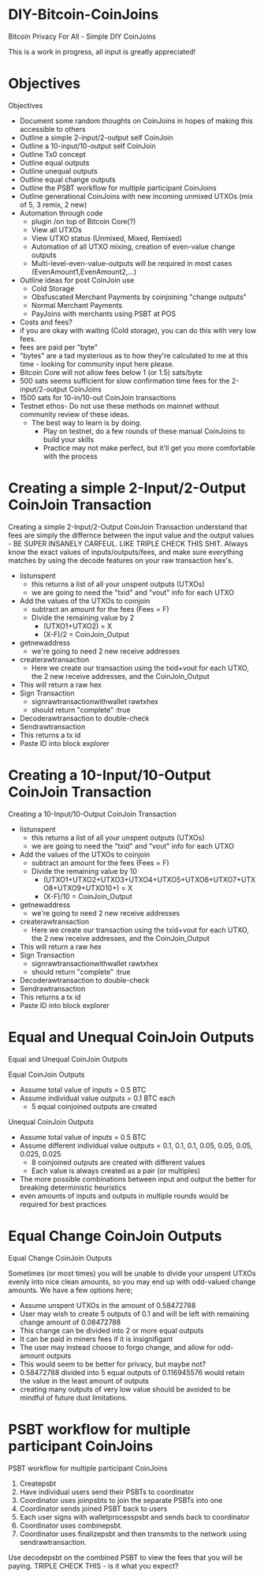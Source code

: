 # DIY-Bitcoin-CoinJoins
Bitcoin Privacy For All - Simple DIY CoinJoins 

This is a work in progress, all input is greatly appreciated!

# Objectives

Objectives
- Document some random thoughts on CoinJoins in hopes of making this accessible to others
- Outline a simple 2-input/2-output self CoinJoin
- Outline a 10-input/10-output self CoinJoin
- Outline Tx0 concept
- Outline equal outputs
- Outline unequal outputs
- Outline equal change outputs
- Outline the PSBT workflow for multiple participant CoinJoins
- Outline generational CoinJoins with new incoming unmixed UTXOs (mix of 5, 3 remix, 2 new)
- Automation through code
  - plugin /on top of Bitcoin Core(?)
  - View all UTXOs
  - View UTXO status (Unmixed, Mixed, Remixed)
  - Automation of all UTXO mixing, creation of even-value change outputs
   - Multi-level-even-value-outputs will be required in most cases (EvenAmount1,EvenAmount2,...)
- Outline ideas for post CoinJoin use
  - Cold Storage
  - Obsfuscated Merchant Payments by coinjoining "change outputs"
  - Normal Merchant Payments
  - PayJoins with merchants using PSBT at POS
- Costs and fees?
- if you are okay with waiting (Cold storage), you can do this with very low fees. 
- fees are paid per "byte" 
- "bytes" are a tad mysterious as to how they're calculated to me at this time - looking for community input here please.
 - Bitcoin Core will not allow fees below 1 (or 1.5) sats/byte
 - 500 sats seems sufficient for slow confirmation time fees for the 2-input/2-output CoinJoins
 - 1500 sats for 10-in/10-out CoinJoin transactions
- Testnet ethos- Do not use these methods on mainnet without community review of these ideas.
  - The best way to learn is by doing. 
    - Play on testnet, do a few rounds of these manual CoinJoins to build your skills
    - Practice may not make perfect, but it'll get you more comfortable with the process

# Creating a simple 2-Input/2-Output CoinJoin Transaction

Creating a simple 2-Input/2-Output CoinJoin Transaction
understand that fees are simply the differnce between the input value and the output values - BE SUPER INSANELY CARFEUL. LIKE TRIPLE CHECK THIS SHIT. Always know the exact values of inputs/outputs/fees, and make sure everything matches by using the decode features on your raw transaction hex's.

- listunspent
  - this returns a list of all your unspent outputs (UTXOs)
  - we are going to need the "txid" and "vout" info for each UTXO
- Add the values of the UTXOs to coinjoin
  - subtract an amount for the fees (Fees = F)
  - Divide the remaining value by 2
    - (UTXO1+UTXO2) = X
    - (X-F)/2 = CoinJoin_Output
- getnewaddress
  - we're going to need 2 new receive addresses
- createrawtransaction
  - Here we create our transaction using the txid+vout for each UTXO, the 2 new receive addresses, and the CoinJoin_Output
- This will return a raw hex
- Sign Transaction
  - signrawtransactionwithwallet rawtxhex
  - should return "complete" :true
- Decoderawtransaction to double-check
- Sendrawtransaction
- This returns a tx id
- Paste ID into block explorer

# Creating a 10-Input/10-Output CoinJoin Transaction

Creating a 10-Input/10-Output CoinJoin Transaction
- listunspent
  - this returns a list of all your unspent outputs (UTXOs)
  - we are going to need the "txid" and "vout" info for each UTXO
- Add the values of the UTXOs to coinjoin
  - subtract an amount for the fees (Fees = F)
  - Divide the remaining value by 10
    - (UTXO1+UTXO2+UTXO3+UTXO4+UTXO5+UTXO6+UTXO7+UTXO8+UTXO9+UTXO10+) = X
    - (X-F)/10 = CoinJoin_Output
- getnewaddress
  - we're going to need 2 new receive addresses
- createrawtransaction
  - Here we create our transaction using the txid+vout for each UTXO, the 2 new receive addresses, and the CoinJoin_Output
- This will return a raw hex
- Sign Transaction
  - signrawtransactionwithwallet rawtxhex
  - should return "complete" :true
- Decoderawtransaction to double-check
- Sendrawtransaction
- This returns a tx id
- Paste ID into block explorer

# Equal and Unequal CoinJoin Outputs

Equal and Unequal CoinJoin Outputs

Equal CoinJoin Outputs
- Assume total value of inputs = 0.5 BTC
- Assume individual value outputs = 0.1 BTC each
    - 5 equal coinjoined outputs are created
    
Unequal CoinJoin Outputs
- Assume total value of inputs = 0.5 BTC
- Assume different individual value outputs = 0.1, 0.1, 0.1, 0.05, 0.05, 0.05, 0.025, 0.025
    - 8 coinjoined outputs are created with different values
    - Each value is always created as a pair (or multiples)
 - The more possible combinations between input and output the better for breaking deterministic heuristics
- even amounts of inputs and outputs in multiple rounds would be required for best practices
    
# Equal Change CoinJoin Outputs

Equal Change CoinJoin Outputs

Sometimes (or most times) you will be unable to divide your unspent UTXOs evenly into nice clean amounts, so you may end up with odd-valued change amounts. We have a few options here;
- Assume unspent UTXOs in the amount of 0.58472788
 - User may wish to create 5 outputs of 0.1 and will be left with remaining change amount of 0.08472788
  - This change can be divided into 2 or more equal outputs
  - It can be paid in miners fees if it is insignifigant
  - The user may instead choose to forgo change, and allow for odd-amount outputs
   - This would seem to be better for privacy, but maybe not?
   - 0.58472788 divided into 5 equal outputs of 0.116945576‬ would retain the value in the least amount of outputs
   - creating many outputs of very low value should be avoided to be mindful of future dust limitations.
   
# PSBT workflow for multiple participant CoinJoins

PSBT workflow for multiple participant CoinJoins
 1. Createpsbt
 2. Have individual users send their PSBTs to coordinator
 3. Coordinator uses joinpsbts to join the separate PSBTs into one
 4. Coordinator sends joined PSBT back to users
 5. Each user signs with walletprocesspsbt and sends back to coordinator
 6. Coordinator uses combinepsbt.
 7. Coordinator uses finalizepsbt and then transmits to the network using sendrawtransaction.
 
Use decodepsbt on the combined PSBT to view the fees that you will be paying. TRIPLE CHECK THIS - is it what you expect?
